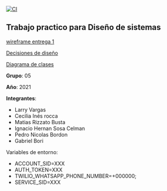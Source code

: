 [![CI](https://github.com/dds-utn/2021-mi-no-grupo_05/actions/workflows/blank.yml/badge.svg)](https://github.com/dds-utn/2021-mi-no-grupo_05/actions/workflows/blank.yml)

## **Trabajo practico para Diseño de sistemas**

[wireframe entrega 1](https://drive.google.com/drive/u/0/folders/1sS7vtZ0IF7yYWDP2bHMV7URM0AXAM42r)  

[Decisiones de diseño](https://docs.google.com/document/d/1tiVJ2-eRE2DF3YTbqpE26BZDL5_okTDb/edit)

[Diagrama de clases](https://lucid.app/lucidchart/7b5d4e9d-b17d-4e58-a95a-a62dd2fa21e2/edit?page=0_0#)

**Grupo**: 05

**Año**: 2021

**Integrantes**:
- Larry Vargas
- Cecilia Inés rocca
- Matias Rizzato Busta
- Ignacio Hernan Sosa Celman
- Pedro Nicolas Bordon
- Gabriel Bori


Variables de entorno:

- ACCOUNT_SID=XXX
- AUTH_TOKEN=XXX
- TWILIO_WHATSAPP_PHONE_NUMBER=+000000;
- SERVICE_SID=XXX